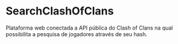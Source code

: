 # SearchClashOfClans
Plataforma web conectada a API pública do Clash of Clans na qual possibilita a pesquisa de jogadores através de seu hash.

